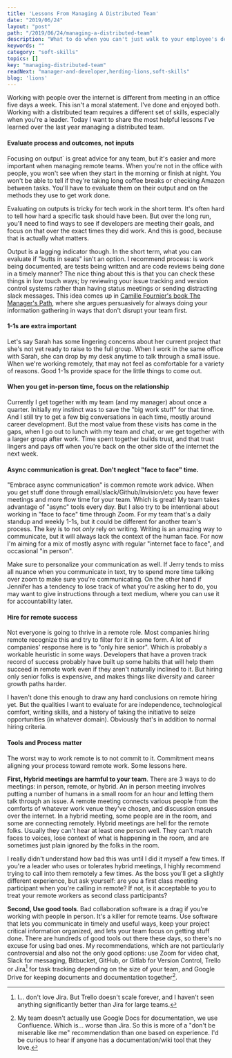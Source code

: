 ```yaml
---
title: 'Lessons From Managing A Distributed Team'
date: "2019/06/24"
layout: "post"
path: "/2019/06/24/managing-a-distributed-team"
description: "What to do when you can't just walk to your employee's desk."
keywords: ""
category: "soft-skills"
topics: []
key: "managing-distributed-team"
readNext: "manager-and-developer,herding-lions,soft-skills"
blog: 'lions'
---
```


Working with people over the internet is different from meeting in an office five days a week.  This isn't a moral statement.  I've done and enjoyed both.  Working with a distributed team requires a different set of skills, especially when you're a leader.  Today I want to share the most helpful lessons I've learned over the last year managing a distributed team.

#### Evaluate process and outcomes, not inputs

Focusing on output` is great advice for any team, but it's easier and more important when managing remote teams.  When you're not in the office with people, you won't see when they start in the morning or finish at night.  You won't be able to tell if they're taking long coffee breaks or checking Amazon between tasks.  You'll have to evaluate them on their output and on the methods they use to get work done.

Evaluating on outputs is tricky for tech work in the short term.  It's often hard to tell how hard a specific task should have been.  But over the long run, you'll need to find ways to see if developers are meeting their goals, and focus on that over the exact times they did work.  And this is good, because that is actually what matters.

Output is a lagging indicator though.  In the short term, what you can evaluate if "butts in seats" isn't an option.  I recommend process: is work being documented, are tests being written and are code reviews being done in a timely manner?  The nice thing about this is that you can check these things in low touch ways; by reviewing your issue tracking and version control systems rather than having status meetings or sending distracting slack messages.  This idea comes up in [Camille Fournier's book The Manager's Path](https://amzn.to/2XBg1iv), where she argues persuasively for always doing your information gathering in ways that don't disrupt your team first.

#### 1-1s are extra important

Let's say Sarah has some lingering concerns about her current project that she's not yet ready to raise to the full group.  When I work in the same office with Sarah, she can drop by my desk anytime to talk through a small issue.  When we're working remotely, that may not feel as comfortable for a variety of reasons.  Good 1-1s provide space for the little things to come out.

#### When you get in-person time, focus on the relationship

Currently I get together with my team (and my manager) about once a quarter.  Initially my instinct was to save the "big work stuff" for that time.  And I still try to get a few big conversations in each time, mostly around career development.  But the most value from these visits has come in the gaps, when I go out to lunch with my team and chat, or we get together with a larger group after work.  Time spent together builds trust, and that trust lingers and pays off when you're back on the other side of the internet the next week.

#### Async communication is great.  Don't neglect "face to face" time.

"Embrace async communication" is common remote work advice.  When you get stuff done through email/slack/Github/Invision/etc you have fewer meetings and more flow time for your team.  Which is great!  My team takes advantage of "async" tools every day.  But I also try to be intentional about working in "face to face" time through Zoom.  For my team that's a daily standup and weekly 1-1s, but it could be different for another team's process.  The key is to not *only* rely on writing.  Writing is an amazing way to communicate, but it will always lack the context of the human face.  For now I'm aiming for a mix of mostly async with regular "internet face to face", and occasional "in person".

Make sure to personalize your communication as well.  If Jerry tends to miss all nuance when you communicate in text, try to spend more time talking over zoom to make sure you're communicating.  On the other hand if Jennifer has a tendency to lose track of what you're asking her to do, you may want to give instructions through a text medium, where you can use it for accountability later.

#### Hire for remote success

Not everyone is going to thrive in a remote role.  Most companies hiring remote recognize this and try to filter for it in some form. A lot of companies' response here is to "only hire senior".  Which is probably a workable heuristic in some ways.  Developers that have a proven track record of success probably have built up some habits that will help them succeed in remote work even if they aren't naturally inclined to it.  But hiring only senior folks is expensive, and makes things like diversity and career growth paths harder.

I haven't done this enough to draw any hard conclusions on remote hiring yet.  But the qualities I want to evaluate for are independence, technological comfort, writing skills, and a history of taking the initiative to seize opportunities (in whatever domain).  Obviously that's in addition to normal hiring criteria.

#### Tools and Process matter

The worst way to work remote is to not commit to it.  Commitment means aligning your process toward remote work.  Some lessons here.

**First, Hybrid meetings are harmful to your team**.  There are 3 ways to do meetings: in person, remote, or hybrid.  An in person meeting involves putting a number of humans in a small room for an hour and letting them talk through an issue.  A remote meeting connects various people from the comforts of whatever work venue they've chosen, and discussion ensues over the internet.  In a hybrid meeting, some people are in the room, and some are connecting remotely.  Hybrid meetings are hell for the remote folks.  Usually they can't hear at least one person well.  They can't match faces to voices, lose context of what is happening in the room, and are sometimes just plain ignored by the folks in the room.

I really didn't understand how bad this was until I did it myself a few times.  If you're a leader who uses or tolerates hybrid meetings, I highly recommend trying to call into them remotely a few times.  As the boss you'll get a slightly different experience, but ask yourself: are you a first class meeting participant when you're calling in remote?  If not, is it acceptable to you to treat your remote workers as second class participants?

**Second, Use good tools**.  Bad collaboration software is a drag if you're working with people in person.  It's a killer for remote teams.  Use software that lets you communicate in timely and useful ways, keep your project critical information organized, and lets your team focus on getting stuff done.  There are hundreds of good tools out there these days, so there's no excuse for using bad ones.  My recommendations, which are not particularly controversial and also not the only good options: use Zoom for video chat, Slack for messaging, Bitbucket, GitHub, or Gitlab for Version Control, Trello or Jira[^2] for task tracking depending on the size of your team, and Google Drive for keeping documents and documentation together[^3].


[^2]: I... don't love Jira.  But Trello doesn't scale forever, and I haven't seen anything significantly better than Jira for large teams.
[^3]: My team doesn't actually use Google Docs for documentation, we use Confluence.  Which is... worse than Jira.  So this is more of a "don't be miserable like me" recommendation than one based on experience.  I'd be curious to hear if anyone has a documentation/wiki tool that they love.
